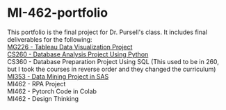 # MI-462-portfolio  
This portfolio is the final project for Dr. Pursell's class. It includes final deliverables for the following:  
[MG226 - Tableau Data Visualization Project](https://github.com/tjjoe/MI-462-portfolio/blob/main/MG226FinalProjectPowerpoint.pdf)  
[CS260 - Database Analysis Project Using Python](https://github.com/tjjoe/MI-462-portfolio/blob/main/CS260FinalProject.pdf)  
CS360 - Database Preparation Project Using SQL (This used to be in 260, but I took the courses in reverse order and they changed the curriculum)  
[MI353 - Data Mining Project in SAS](https://github.com/tjjoe/MI-462-portfolio/blob/main/MI353FinalPresentation.pdf)  
MI462 - RPA Project  
MI462 - Pytorch Code in Colab  
MI462 - Design Thinking  

